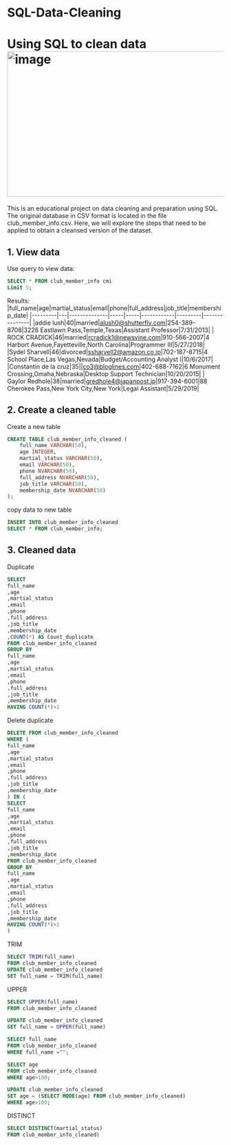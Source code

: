 # SQL-Data-Cleaning
Using SQL to clean data
<img width="512" height="338" alt="image" src="https://github.com/user-attachments/assets/fac523a8-0e6e-47ee-b615-023398ddee13" />
=============
This is an educational project on data cleaning and preparation using SQL. The original database in CSV format is located in the file club_member_info.csv. Here, we will explore the steps that need to be applied to obtain a cleansed version of the dataset.

## 1. View data
Use query to view data:
```sql
SELECT * FROM club_member_info cmi
Limit 5;
```
Results:
|full_name|age|martial_status|email|phone|full_address|job_title|membership_date|
|---------|---|--------------|-----|-----|------------|---------|---------------|
|addie lush|40|married|alush0@shutterfly.com|254-389-8708|3226 Eastlawn Pass,Temple,Texas|Assistant Professor|7/31/2013|
|      ROCK CRADICK|46|married|rcradick1@newsvine.com|910-566-2007|4 Harbort Avenue,Fayetteville,North Carolina|Programmer III|5/27/2018|
|Sydel Sharvell|46|divorced|ssharvell2@amazon.co.jp|702-187-8715|4 School Place,Las Vegas,Nevada|Budget/Accounting Analyst I|10/6/2017|
|Constantin de la cruz|35||co3@bloglines.com|402-688-7162|6 Monument Crossing,Omaha,Nebraska|Desktop Support Technician|10/20/2015|
|  Gaylor Redhole|38|married|gredhole4@japanpost.jp|917-394-6001|88 Cherokee Pass,New York City,New York|Legal Assistant|5/29/2019|
## 2. Create a cleaned table
Create a new table
```sql
CREATE TABLE club_member_info_cleaned (
	full_name VARCHAR(50),
	age INTEGER,
	martial_status VARCHAR(50),
	email VARCHAR(50),
	phone NVARCHAR(50),
	full_address NVARCHAR(50),
	job_title VARCHAR(50),
	membership_date NVARCHAR(50)
);
```
copy data to new table
```sql
INSERT INTO club_member_info_cleaned
SELECT * FROM club_member_info;
```
## 3. Cleaned data
Duplicate
```sql
SELECT 
full_name
,age
,martial_status
,email
,phone
,full_address
,job_title 
,membership_date 
,COUNT(*) AS Count_duplicate
FROM club_member_info_cleaned
GROUP BY
full_name
,age
,martial_status
,email
,phone
,full_address
,job_title 
,membership_date 
HAVING COUNT(*)>1
```
Delete duplicate
```sql
DELETE FROM club_member_info_cleaned 
WHERE (
full_name
,age
,martial_status
,email
,phone
,full_address
,job_title 
,membership_date 
) IN (
SELECT 
full_name
,age
,martial_status
,email
,phone
,full_address
,job_title 
,membership_date 
FROM club_member_info_cleaned
GROUP BY
full_name
,age
,martial_status
,email
,phone
,full_address
,job_title 
,membership_date 
HAVING COUNT(*)>1
)
```
TRIM
```sql
SELECT TRIM(full_name)
FROM club_member_info_cleaned
UPDATE club_member_info_cleaned 
SET full_name = TRIM(full_name)
```
UPPER
```sql
SELECT UPPER(full_name)
FROM club_member_info_cleaned

UPDATE club_member_info_cleaned 
SET full_name = UPPER(full_name)

SELECT full_name
FROM club_member_info_cleaned
WHERE full_name ="";
```
```sql
SELECT age
FROM club_member_info_cleaned
WHERE age>100;

UPDATE club_member_info_cleaned 
SET age = (SELECT MODE(age) FROM club_member_info_cleaned)
WHERE age>100;
```
DISTINCT
```sql
SELECT DISTINCT(martial_status) 
FROM club_member_info_cleaned)
```
